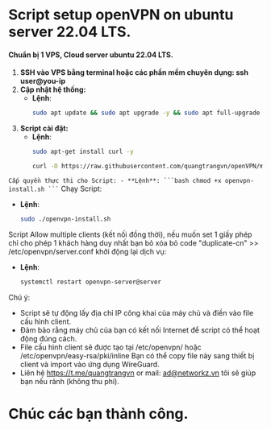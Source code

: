 # Script setup  openVPN on ubuntu server 22.04 LTS.
#### Chuẩn bị 1 VPS, Cloud server ubuntu 22.04 LTS.
1. **SSH vào VPS bằng terminal hoặc các phần mềm chuyên dụng: ssh user@you-ip**
2. **Cập nhật hệ thống:**
   - **Lệnh**:
     ```bash
     sudo apt update && sudo apt upgrade -y && sudo apt full-upgrade -y && sudo apt autoremove -y
     ```
3. **Script cài đặt:**
   - **Lệnh**:
     ```bash
     sudo apt-get install curl -y
     ```
     ```bash
     curl -O https://raw.githubusercontent.com/quangtrangvn/openVPN/main/openvpn-install.sh
     ```
` Cấp quyền thực thi cho Script:
    - **Lệnh**:
     ```bash
     chmod +x openvpn-install.sh
     ```
` Chạy Script:
   - **Lệnh**:
     ```bash
     sudo ./openvpn-install.sh
     ```
   Script Allow multiple clients (kết nối đồng thời), nếu muốn set 1 giấy phép chỉ cho  phép 1 khách hàng duy nhất bạn bỏ xóa bỏ code "duplicate-cn" >> /etc/openvpn/server.conf
   khởi động lại dịch vụ:
   - **Lệnh**:
     ```bash
     systemctl restart openvpn-server@server
     ```
Chú ý:
- Script sẽ tự động lấy địa chỉ IP công khai của máy chủ và điền vào file cấu hình client.
- Đảm bảo rằng máy chủ của bạn có kết nối Internet để script có thể hoạt động đúng cách.
- File cấu hình client sẽ được tạo tại /etc/openvpn/ hoặc /etc/openvpn/easy-rsa/pki/inline Bạn có thể copy file này sang thiết bị client và import vào ứng dụng WireGuard.
- Liên hệ https://t.me/quangtrangvn or mail: ad@networkz.vn tôi sẽ giúp bạn nếu rảnh (không thu phí).
# Chúc các bạn thành công.
   
  
     

